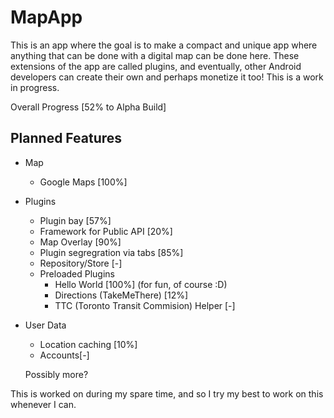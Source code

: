 # MapApp
This is an app where the goal is to make a compact and unique app where anything that can be done with a digital map can be done here. These extensions of the app are called plugins, and eventually, other Android developers can create their own and perhaps monetize it too! This is a work in progress.

Overall Progress [52% to Alpha Build]

Planned Features
----------------
- Map
	- Google Maps [100%]
- Plugins
	- Plugin bay [57%]
	- Framework for Public API [20%]
	- Map Overlay [90%]
	- Plugin segregration via tabs [85%]
	- Repository/Store [-]
	- Preloaded Plugins
		- Hello World [100%] (for fun, of course :D)
		- Directions (TakeMeThere) [12%]
		- TTC (Toronto Transit Commision) Helper [-]
- User Data
	- Location caching [10%]
	- Accounts[-]
	
	Possibly more?

This is worked on during my spare time, and so I try my best to work on this whenever I can.
		
